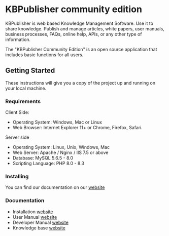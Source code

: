 # KBPublisher community edition 

KBPublisher is web based Knowledge Management Software.
Use it to share knowledge. Publish and manage articles, white papers, user manuals, business processes, FAQs, online help, APIs, or any other type of information.

The "KBPublisher Community Edition" is an open source application that includes basic functions for all users.

## Getting Started

These instructions will give you a copy of the project up and running on
your local machine.

### Requirements

Client Side:
- Operating System: Windows, Mac or Linux
- Web Browser: Internet Explorer 11+ or Chrome, Firefox, Safari.

Server side
- Operating System: Linux, Unix, Windows, Mac
- Web Server: Apache / Nginx / IIS 7.5 or above
- Database: MySQL 5.6.5 - 8.0
- Scripting Language: PHP 8.0 - 8.3

### Installing

You can find our documentation on our
[website](https://www.kbpublisher.com/kb/installing-kbpublisher_115.html)

### Documentation
- Installation [website](https://www.kbpublisher.com/kb/installation-5/)
- User Manual [website](https://www.kbpublisher.com/kb/user-manual-v80-1/)
- Developer Manual [website](https://www.kbpublisher.com/kb/developer-manual-50/)
- Knowledge base [website](https://www.kbpublisher.com/kb/)
